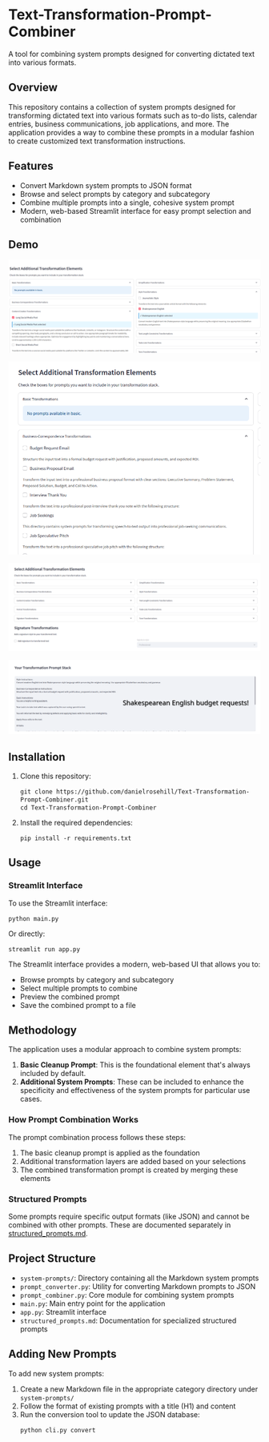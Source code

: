 # Text-Transformation-Prompt-Combiner

A tool for combining system prompts designed for converting dictated text into various formats.

## Overview

This repository contains a collection of system prompts designed for transforming dictated text into various formats such as to-do lists, calendar entries, business communications, job applications, and more. The application provides a way to combine these prompts in a modular fashion to create customized text transformation instructions.

## Features

- Convert Markdown system prompts to JSON format
- Browse and select prompts by category and subcategory
- Combine multiple prompts into a single, cohesive system prompt
- Modern, web-based Streamlit interface for easy prompt selection and combination


## Demo


![alt text](screenshots/1.png)

![alt text](screenshots/2.png)

![alt text](screenshots/3.png)

![alt text](screenshots/4.png)

## Installation

1. Clone this repository:
   ```
   git clone https://github.com/danielrosehill/Text-Transformation-Prompt-Combiner.git
   cd Text-Transformation-Prompt-Combiner
   ```

2. Install the required dependencies:
   ```
   pip install -r requirements.txt
   ```

## Usage

### Streamlit Interface

To use the Streamlit interface:

```
python main.py
```

Or directly:

```
streamlit run app.py
```

The Streamlit interface provides a modern, web-based UI that allows you to:
- Browse prompts by category and subcategory
- Select multiple prompts to combine
- Preview the combined prompt
- Save the combined prompt to a file

## Methodology

The application uses a modular approach to combine system prompts:

1. **Basic Cleanup Prompt**: This is the foundational element that's always included by default.
2. **Additional System Prompts**: These can be included to enhance the specificity and effectiveness of the system prompts for particular use cases.

### How Prompt Combination Works

The prompt combination process follows these steps:

1. The basic cleanup prompt is applied as the foundation
2. Additional transformation layers are added based on your selections
3. The combined transformation prompt is created by merging these elements

### Structured Prompts

Some prompts require specific output formats (like JSON) and cannot be combined with other prompts. These are documented separately in [structured_prompts.md](structured_prompts.md).

## Project Structure

- `system-prompts/`: Directory containing all the Markdown system prompts
- `prompt_converter.py`: Utility for converting Markdown prompts to JSON
- `prompt_combiner.py`: Core module for combining system prompts
- `main.py`: Main entry point for the application
- `app.py`: Streamlit interface
- `structured_prompts.md`: Documentation for specialized structured prompts

## Adding New Prompts

To add new system prompts:

1. Create a new Markdown file in the appropriate category directory under `system-prompts/`
2. Follow the format of existing prompts with a title (H1) and content
3. Run the conversion tool to update the JSON database:
   ```
   python cli.py convert
   ```
